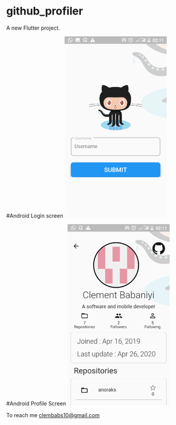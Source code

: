 # github_profiler

A new Flutter project.

#Android Login screen
<img height = "480px"  width="270px" src=https://github.com/clembabs/FlutterGithubApp/blob/master/screenshots/Screenshot_20200506-021200.png>

#Android Profile Screen
<img height = "480px"  width="270px" src=https://github.com/clembabs/FlutterGithubApp/blob/master/screenshots/Screenshot_20200506-021155.png>


To reach me clembabs10@gmail.com
